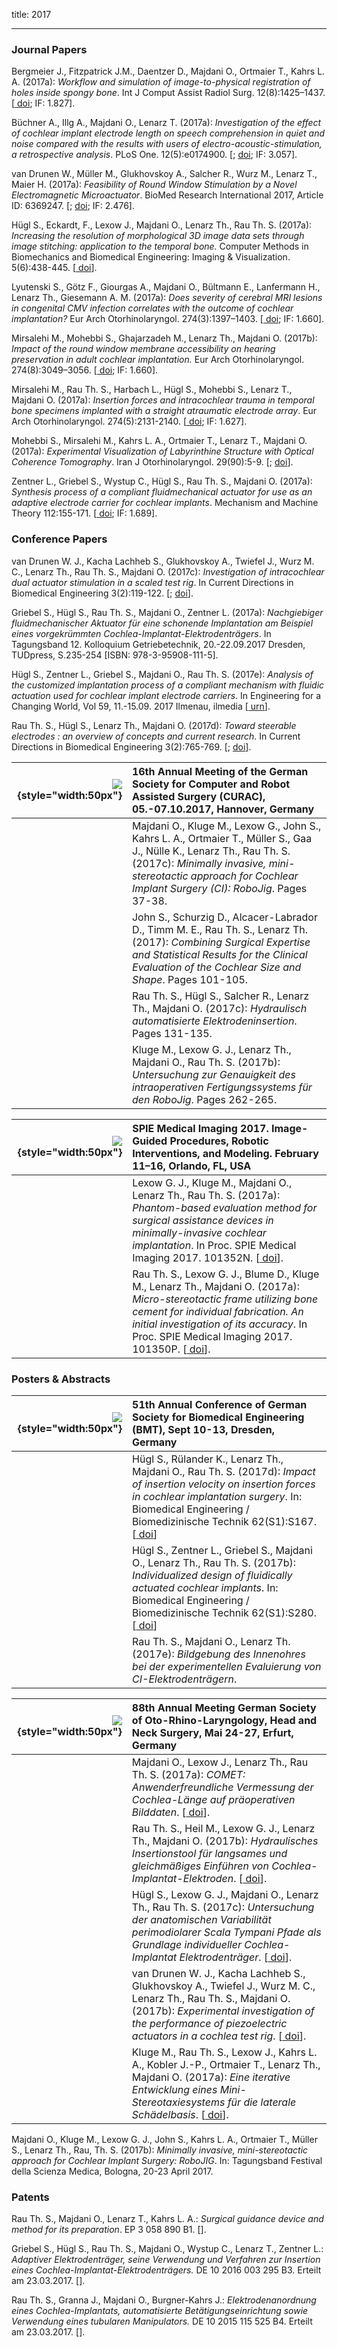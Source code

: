 title: 2017
- - -

### Journal Papers

Bergmeier J., Fitzpatrick J.M., Daentzer D., Majdani O., Ortmaier T., Kahrs L. A. (2017a): _Workflow and simulation of image-to-physical registration of holes inside spongy bone_. Int J Comput Assist Radiol Surg. 12(8):1425–1437. \[[<span class="glyphicon glyphicon-link" aria-hidden="true"></span> doi](http://dx.doi.org/10.1007/s11548-017-1594-5); IF: 1.827\].

Büchner A., Illg A., Majdani O., Lenarz T. (2017a): _Investigation of the effect of cochlear implant electrode length on speech comprehension in quiet and noise compared with the results with users of electro-acoustic-stimulation, a retrospective analysis_. PLoS One. 12(5):e0174900. \[[<span class="glyphicon glyphicon-file" aria-hidden="true"></span>](http://journals.plos.org/plosone/article/file?id=10.1371/journal.pone.0174900&type=printable); [<span class="glyphicon glyphicon-link" aria-hidden="true"></span> doi](https://doi.org/10.1371/journal.pone.0174900); IF: 3.057\].  

van Drunen W., Müller M., Glukhovskoy A., Salcher R., Wurz M., Lenarz T., Maier H. (2017a): _Feasibility of Round Window Stimulation by a Novel Electromagnetic Microactuator_. BioMed Research International 2017, Article ID: 6369247. \[[<span class="glyphicon glyphicon-file" aria-hidden="true"></span>](http://downloads.hindawi.com/journals/bmri/2017/6369247.pdf); [<span class="glyphicon glyphicon-link" aria-hidden="true"></span> doi](https://www.hindawi.com/journals/bmri/2017/6369247/); IF: 2.476\].

Hügl S., Eckardt, F., Lexow J., Majdani O., Lenarz Th., Rau Th. S. (2017a): _Increasing the resolution of morphological 3D image data sets through image stitching: application to the temporal bone._ Computer Methods in Biomechanics and Biomedical Engineering: Imaging & Visualization. 5(6):438-445. \[[<span class="glyphicon glyphicon-link" aria-hidden="true"></span> doi](https://doi.org/10.1080/21681163.2015.1137080)\].

Lyutenski S., Götz F., Giourgas A., Majdani O., Bültmann E., Lanfermann H., Lenarz Th., Giesemann A. M. (2017a): _Does severity of cerebral MRI lesions in congenital CMV infection correlates with the outcome of cochlear implantation?_ Eur Arch Otorhinolaryngol. 274(3):1397–1403. \[[<span class="glyphicon glyphicon-link" aria-hidden="true"></span> doi](https://doi.org/10.1007/s00405-016-4408-4); IF: 1.660\].

Mirsalehi M., Mohebbi S., Ghajarzadeh M., Lenarz Th., Majdani O. (2017b): _Impact of the round window membrane accessibility on hearing preservation in adult cochlear implantation._ Eur Arch Otorhinolaryngol. 274(8):3049–3056. \[[<span class="glyphicon glyphicon-link" aria-hidden="true"></span> doi](https://doi.org/10.1007/s00405-017-4628-2); IF: 1.660\].

Mirsalehi M., Rau Th. S., Harbach L., Hügl S., Mohebbi S., Lenarz T., Majdani O. (2017a): _Insertion forces and intracochlear trauma in temporal bone specimens implanted with a straight atraumatic electrode array_. Eur Arch Otorhinolaryngol. 274(5):2131-2140. \[[<span class="glyphicon glyphicon-link" aria-hidden="true"></span> doi](http://dx.doi.org/10.1007/s00405-017-4485-z); IF: 1.627\].

Mohebbi S., Mirsalehi M., Kahrs L. A., Ortmaier T., Lenarz T., Majdani O. (2017a): _Experimental Visualization of Labyrinthine Structure with Optical Coherence Tomography_. Iran J Otorhinolaryngol. 29(90):5-9. \[[<span class="glyphicon glyphicon-file" aria-hidden="true"></span>](http://ijorl.mums.ac.ir/article_8062_91de932cebc87ec9227990d4e62323e9.pdf); [<span class="glyphicon glyphicon-link" aria-hidden="true"></span> doi](http://dx.doi.org/10.22038/ijorl.2016.8062)\].

Zentner L., Griebel S., Wystup C., Hügl S., Rau Th. S., Majdani O. (2017a): _Synthesis process of a compliant fluidmechanical actuator for use as an adaptive electrode carrier for cochlear implants_. Mechanism and Machine Theory 112:155-171. \[[<span class="glyphicon glyphicon-link" aria-hidden="true"></span> doi](https://doi.org/10.1016/j.mechmachtheory.2017.02.001); IF: 1.689\].


### Conference Papers

van Drunen W. J., Kacha Lachheb S., Glukhovskoy A., Twiefel J., Wurz M. C., Lenarz Th., Rau Th. S., Majdani O. (2017c): _Investigation of intracochlear dual actuator stimulation in a scaled test rig_. In Current Directions in Biomedical Engineering  3(2):119-122. \[[<span class="glyphicon glyphicon-file" aria-hidden="true"></span>](https://www.degruyter.com/downloadpdf/j/cdbme.2017.3.issue-2/cdbme-2017-0024/cdbme-2017-0024.pdf); [<span class="glyphicon glyphicon-link" aria-hidden="true"></span> doi](https://doi.org/10.1515/cdbme-2017-0024)\].

Griebel S., Hügl S., Rau Th. S., Majdani O., Zentner L. (2017a): _Nachgiebiger fluidmechanischer Aktuator für eine schonende Implantation am Beispiel eines vorgekrümmten Cochlea-Implantat-Elektrodenträgers_. In Tagungsband 12. Kolloquium Getriebetechnik, 20.-22.09.2017 Dresden, TUDpress, S.235-254 \[ISBN: 978-3-95908-111-5].

Hügl S., Zentner L., Griebel S., Majdani O., Rau Th. S. (2017e): _Analysis of the customized implantation process of a compliant mechanism with fluidic actuation used for cochlear implant electrode carriers_. In Engineering for a Changing World, Vol 59, 11.-15.09. 2017 Ilmenau, ilmedia \[[<span class="glyphicon glyphicon-link" aria-hidden="true"></span> urn](http://nbn-resolving.de/urn:nbn:de:gbv:ilm1-2017iwk-111:0)\].

Rau Th. S., Hügl S., Lenarz Th., Majdani O. (2017d): _Toward steerable electrodes : an overview of concepts and current research_. In Current Directions in Biomedical Engineering  3(2):765-769.  \[[<span class="glyphicon glyphicon-file" aria-hidden="true"></span>](https://www.degruyter.com/downloadpdf/j/cdbme.2017.3.issue-2/cdbme-2017-0161/cdbme-2017-0161.pdf); [<span class="glyphicon glyphicon-link" aria-hidden="true"></span> doi](https://doi.org/10.1515/cdbme-2017-0161)\].

| ![](publications/EmptyLogo50px.jpg){style="width:50px"} | 16th Annual Meeting of the German Society for Computer and Robot Assisted Surgery (CURAC), 05.-07.10.2017, Hannover, Germany | 
|-:|:------|
|  | Majdani O., Kluge M., Lexow G., John S., Kahrs L. A., Ortmaier T., Müller S., Gaa J., Nülle K., Lenarz Th., Rau Th. S. (2017c): _Minimally invasive, mini-stereotactic approach for Cochlear Implant Surgery (CI): RoboJig_. Pages 37-38. |
|  | John S., Schurzig D., Alcacer-Labrador D., Timm M. E., Rau Th. S., Lenarz Th. (2017): _Combining Surgical Expertise and Statistical Results for the Clinical Evaluation of the Cochlear Size and Shape_. Pages 101-105. |
|  | Rau Th. S., Hügl S., Salcher R., Lenarz Th., Majdani O. (2017c): _Hydraulisch automatisierte Elektrodeninsertion_. Pages 131-135. |
|  | Kluge M., Lexow G. J., Lenarz Th., Majdani O., Rau Th. S. (2017b): _Untersuchung zur Genauigkeit des intraoperativen Fertigungssystems für den RoboJig_. Pages 262-265. |

| ![](publications/EmptyLogo50px.jpg){style="width:50px"} | SPIE Medical Imaging 2017. Image-Guided Procedures, Robotic Interventions, and Modeling. February 11–16, Orlando, FL, USA | 
|-:|:------|
|  | Lexow G. J., Kluge M., Majdani O., Lenarz Th., Rau Th. S. (2017a): _Phantom-based evaluation method for surgical assistance devices in minimally-invasive cochlear implantation_. In Proc. SPIE Medical Imaging 2017. 101352N. \[[<span class="glyphicon glyphicon-link" aria-hidden="true"></span> doi](http://dx.doi.org/10.1117/12.2254381)\]. |
|  | Rau Th. S., Lexow G. J., Blume D., Kluge M., Lenarz Th., Majdani O. (2017a): _Micro-stereotactic frame utilizing bone cement for individual fabrication. An initial investigation of its accuracy_. In Proc. SPIE Medical Imaging 2017. 101350P. \[[<span class="glyphicon glyphicon-link" aria-hidden="true"></span> doi](http://dx.doi.org/10.1117/12.2254304)\].


### Posters & Abstracts

| ![](publications/EmptyLogo50px.jpg){style="width:50px"} | 51th Annual Conference of German Society for Biomedical Engineering (BMT), Sept 10-13, Dresden, Germany | 
|-:|:------| 
| [<span class="glyphicon glyphicon-file" aria-hidden="true"></span>](https://www.researchgate.net/publication/319686748_Impact_of_insertion_velocity_on_insertion_forces_in_cochlear_implantation_surgery) | Hügl S., Rülander K., Lenarz Th., Majdani O., Rau Th. S. (2017d): _Impact of insertion velocity on insertion forces in cochlear implantation surgery_. In: Biomedical Engineering / Biomedizinische Technik 62(S1):S167. \[[<span class="glyphicon glyphicon-link" aria-hidden="true"></span> doi](https://www.degruyter.com/view/supplement/s1862278X_BMTMedPhys_2017_Abstracts.pdf)\] |
|  | Hügl S., Zentner L., Griebel S., Majdani O., Lenarz Th., Rau Th. S. (2017b): _Individualized design of fluidically actuated cochlear implants_. In: Biomedical Engineering / Biomedizinische Technik 62(S1):S280. \[[<span class="glyphicon glyphicon-link" aria-hidden="true"></span> doi](https://www.degruyter.com/view/supplement/s1862278X_BMTMedPhys_2017_Abstracts.pdf)\] |
|  | Rau Th. S., Majdani O., Lenarz Th. (2017e): _Bildgebung des Innenohres bei der experimentellen Evaluierung von CI-Elektrodenträgern_. |


| ![](publications/EmptyLogo50px.jpg){style="width:50px"} | 88th Annual Meeting German Society of Oto-Rhino-Laryngology, Head and Neck Surgery, Mai 24-27, Erfurt, Germany| 
|-:|:------| 
| [<span class="glyphicon glyphicon-file" aria-hidden="true"></span>](http://www.egms.de/static/pdf/journals/cpo/2017-13/cpo001689.pdf)  | Majdani O., Lexow J., Lenarz Th., Rau Th. S. (2017a): _COMET: Anwenderfreundliche Vermessung der Cochlea-Länge auf präoperativen Bilddaten_. \[[<span class="glyphicon glyphicon-link" aria-hidden="true"></span> doi](http://www.egms.de/static/en/meetings/hno2017/17hno343.shtml)\]. |
| [<span class="glyphicon glyphicon-file" aria-hidden="true"></span>](http://www.egms.de/static/pdf/journals/cpo/2017-13/cpo001674.pdf) | Rau Th. S., Heil M., Lexow G. J., Lenarz Th., Majdani O. (2017b): _Hydraulisches Insertionstool für langsames und gleichmäßiges Einführen von Cochlea-Implantat-Elektroden_. \[[<span class="glyphicon glyphicon-link" aria-hidden="true"></span> doi](http://www.egms.de/static/en/meetings/hno2017/17hno372.shtml)\]. |
|  |  Hügl S., Lexow G. J., Majdani O., Lenarz Th., Rau Th. S. (2017c): _Untersuchung der anatomischen Variabilität perimodiolarer Scala Tympani Pfade als Grundlage individueller Cochlea-Implantat Elektrodenträger_. \[[<span class="glyphicon glyphicon-link" aria-hidden="true"></span> doi](http://www.egms.de/static/en/meetings/hno2017/17hno299.shtml)\]. |
| [<span class="glyphicon glyphicon-file" aria-hidden="true"></span>](http://www.egms.de/static/pdf/journals/cpo/2017-13/cpo001647.pdf) | van Drunen W. J., Kacha Lachheb S., Glukhovskoy A., Twiefel J., Wurz M. C., Lenarz Th., Rau Th. S., Majdani O. (2017b): _Experimental investigation of the performance of piezoelectric actuators in a cochlea test rig_. \[[<span class="glyphicon glyphicon-link" aria-hidden="true"></span> doi](http://www.egms.de/static/en/meetings/hno2017/17hno426.shtml)\]. |
| [<span class="glyphicon glyphicon-file" aria-hidden="true"></span>](http://www.egms.de/static/pdf/journals/cpo/2017-13/cpo001699.pdf) | Kluge M., Rau Th. S., Lexow J., Kahrs L. A., Kobler J.-P., Ortmaier T., Lenarz Th., Majdani O. (2017a): _Eine iterative Entwicklung eines Mini-Stereotaxiesystems für die laterale Schädelbasis_.  \[[<span class="glyphicon glyphicon-link" aria-hidden="true"></span> doi](http://www.egms.de/static/en/meetings/hno2017/17hno315.shtml)\]. |


Majdani O., Kluge M., Lexow G. J., John S., Kahrs L. A., Ortmaier T., Müller S., Lenarz Th., Rau, Th. S. (2017b): _Minimally invasive, mini-stereotactic approach for Cochlear Implant Surgery: RoboJIG_. In: Tagungsband Festival della Scienza Medica, Bologna, 20-23 April 2017. 



### Patents

Rau Th. S., Majdani O., Lenarz T., Kahrs L. A.: _Surgical guidance device and method for its preparation_. EP 3 058 890 B1.  \[[<span class="glyphicon glyphicon-file" aria-hidden="true"></span>](https://depatisnet.dpma.de/DepatisNet/depatisnet?action=pdf&docid=EP000003058890B1&famSearchFromHitlist=1)\].

Griebel S., Hügl S., Rau Th. S., Majdani O., Wystup C., Lenarz T., Zentner L.: _Adaptiver Elektrodenträger, seine Verwendung und Verfahren zur Insertion eines Cochlea-Implantat-Elektrodenträgers._ DE 10 2016 003 295 B3. Erteilt am 23.03.2017. \[[<span class="glyphicon glyphicon-file" aria-hidden="true"></span>](https://depatisnet.dpma.de/DepatisNet/depatisnet?action=pdf&docid=DE102016003295B3)\].

Rau Th. S., Granna J., Majdani O., Burgner-Kahrs J.: _Elektrodenanordnung eines Cochlea-Implantats, automatisierte Betätigungseinrichtung sowie Verwendung eines tubularen Manipulators._ DE 10 2015 115 525 B4. Erteilt am 23.03.2017. \[[<span class="glyphicon glyphicon-file" aria-hidden="true"></span>](http://www.ezn.de/ezn-patent/tubulaerer-manipulator-zur-positionierung-eines-flexiblen-cochlea-implantats/?ezn_post_to_pdf=2214)\].
